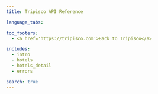 ```yaml
---
title: Tripisco API Reference

language_tabs:

toc_footers:
  - <a href='https://tripisco.com'>Back to Tripisco</a>

includes:
  - intro
  - hotels
  - hotels_detail
  - errors

search: true
---
```

